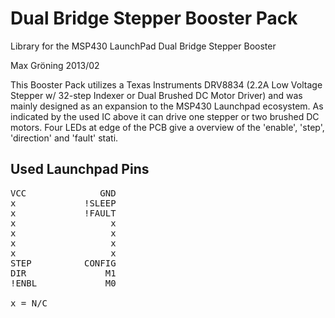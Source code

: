 Dual Bridge Stepper Booster Pack
================================

Library for the MSP430 LaunchPad Dual Bridge Stepper Booster

Max Gröning
2013/02

This Booster Pack utilizes a Texas Instruments DRV8834 (2.2A Low Voltage Stepper w/ 32-step Indexer or Dual Brushed DC Motor Driver) and was mainly designed as an expansion to the MSP430 Launchpad ecosystem.
As indicated by the used IC above it can drive one stepper or two brushed DC motors. Four LEDs at edge of the PCB give a overview of the 'enable', 'step', 'direction' and 'fault' stati.


Used Launchpad Pins
-------------------

<pre>
VCC              GND
x             !SLEEP
x             !FAULT
x                  x
x                  x
x                  x
x                  x
STEP          CONFIG
DIR               M1
!ENBL             M0

x = N/C
</pre>
